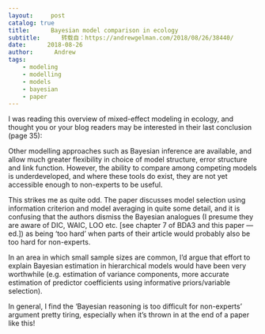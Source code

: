 ```yaml
---
layout:     post
catalog: true
title:      Bayesian model comparison in ecology
subtitle:      转载自：https://andrewgelman.com/2018/08/26/38440/
date:      2018-08-26
author:      Andrew
tags:
    - modeling
    - modelling
    - models
    - bayesian
    - paper
---
```


I was reading this overview of mixed-effect modeling in ecology, and thought you or your blog readers may be interested in their last conclusion (page 35):

> 
Other modelling approaches such as Bayesian inference are available, and allow much greater flexibility in choice of model structure, error structure and link function. However, the ability to compare among competing models is underdeveloped, and where these tools do exist, they are not yet accessible enough to non-experts to be useful.


This strikes me as quite odd. The paper discusses model selection using information criterion and model averaging in quite some detail, and it is confusing that the authors dismiss the Bayesian analogues (I presume they are aware of DIC, WAIC, LOO etc. [see chapter 7 of BDA3 and this paper — ed.]) as being ‘too hard’ when parts of their article would probably also be too hard for non-experts. 

In an area in which small sample sizes are common, I’d argue that effort to explain Bayesian estimation in hierarchical models would have been very worthwhile (e.g. estimation of variance components, more accurate estimation of predictor coefficients using informative priors/variable selection).

In general, I find the ‘Bayesian reasoning is too difficult for non-experts’ argument pretty tiring, especially when it’s thrown in at the end of a paper like this!
